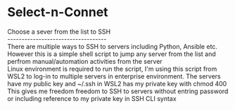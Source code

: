 # Select-n-Connet
Choose a sever from the list to SSH<br>
-----------------------------------<br>
There are multiple ways to SSH to servers including Python, Ansible etc. However this is a simple shell script to jump any server from the list and perfrom manual/automation activities from the server<br>
Linux environment is required to run the script, I'm using this script from WSL2 to log-in to multiple servers in enterprise environment. The servers have my public key and ~/.ssh in WSL2 has my private key with chmod 400<br>
This gives me freedom freedom to SSH to servers without entring password or including reference to my private key in SSH CLI syntax
